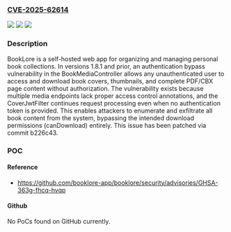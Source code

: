 ### [CVE-2025-62614](https://cve.mitre.org/cgi-bin/cvename.cgi?name=CVE-2025-62614)
![](https://img.shields.io/static/v1?label=Product&message=booklore&color=blue)
![](https://img.shields.io/static/v1?label=Version&message=%3C%3D%201.8.1%20&color=brightgreen)
![](https://img.shields.io/static/v1?label=Vulnerability&message=CWE-862%3A%20Missing%20Authorization&color=brightgreen)

### Description

BookLore is a self-hosted web app for organizing and managing personal book collections. In versions 1.8.1 and prior, an authentication bypass vulnerability in the BookMediaController allows any unauthenticated user to access and download book covers, thumbnails, and complete PDF/CBX page content without authorization. The vulnerability exists because multiple media endpoints lack proper access control annotations, and the CoverJwtFilter continues request processing even when no authentication token is provided. This enables attackers to enumerate and exfiltrate all book content from the system, bypassing the intended download permissions (canDownload) entirely. This issue has been patched via commit b226c43.

### POC

#### Reference
- https://github.com/booklore-app/booklore/security/advisories/GHSA-363g-fhcq-hvqp

#### Github
No PoCs found on GitHub currently.

